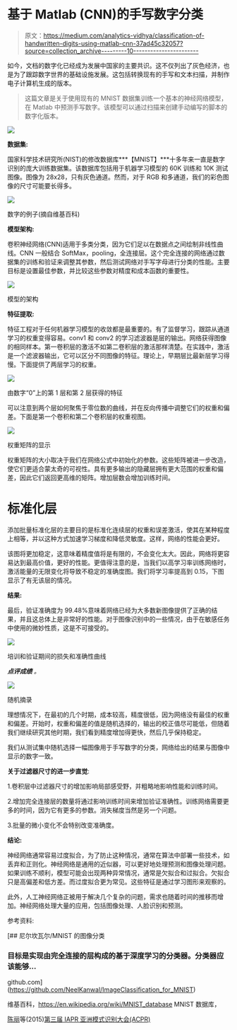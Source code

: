 # 基于 Matlab (CNN)的手写数字分类

> 原文：<https://medium.com/analytics-vidhya/classification-of-handwritten-digits-using-matlab-cnn-37ad45c32057?source=collection_archive---------10----------------------->

如今，文档的数字化已经成为发展中国家的主要共识。这不仅列出了灰色经济，也是为了跟踪数字世界的基础设施发展。这包括转换现有的手写和文本扫描，并制作电子计算机生成的版本。

> 这篇文章是关于使用现有的 MNIST 数据集训练一个基本的神经网络模型，在 Matlab 中预测手写数字。该模型可以通过扫描来创建手动编写的脚本的数字化版本。

![](img/de5898ae5b22a1218a5f4bceb402fe75.png)

**数据集:**

国家科学技术研究所(NIST)的修改数据库***【MNIST】***十多年来一直是数字识别的庞大训练数据集。该数据库包括用于机器学习模型的 60K 训练和 10K 测试图像。图像为 28x28，只有灰色通道。然而，对于 RGB 和多通道，我们的彩色图像的尺寸可能要长得多。

![](img/f78e4cfc3e41c5531dff2bb03a586787.png)

数字的例子(摘自维基百科)

**模型架构:**

卷积神经网络(CNN)适用于多类分类，因为它们足以在数据点之间绘制非线性曲线。CNN 一般结合 SoftMax，pooling，全连接层。这个完全连接的网络通过数据集的训练和验证来调整其参数，然后测试网络对手写字母进行分类的性能。主要目标是设置最佳参数，并比较这些参数对精度和成本函数的重要性。

![](img/8659e88817d561d484ea27991e6cec1b.png)

模型的架构

**特征提取:**

特征工程对于任何机器学习模型的收敛都是最重要的。有了监督学习，跟踪从通道学习的权重变得容易。conv1 和 conv2 的学习滤波器是层的输出。网络获得图像的相同样本。第一卷积层的激活不如第二卷积层的激活那样清楚。在实践中，激活是一个滤波器输出，它可以区分不同图像的特征。理论上，早期层比最新层学习得慢。下面提供了两层学习的权重。

![](img/06b0f7aff7dbc720208dff4b94e5c7b5.png)

由数字“0”上的第 1 层和第 2 层获得的特征

可以注意到两个层如何聚焦于零位数的曲线，并在反向传播中调整它们的权重和偏差。下面是第一个卷积和第二个卷积层的权重视图。

![](img/9e5397b660ec4291cb1c55056f1daab8.png)

权重矩阵的显示

权重矩阵的大小取决于我们在网络公式中初始化的参数。这些矩阵被进一步改造，使它们更适合蒙太奇的可视性。具有更多输出的隐藏层拥有更大范围的权重和偏差，因此它们返回更高维的矩阵。增加层数会增加训练时间。

# 标准化层

添加批量标准化层的主要目的是标准化连续层的权重和误差激活，使其在某种程度上相等，并以这种方式加速学习梯度和降低灵敏度。这样，网络的性能会更好。

该图将更加稳定，这意味着精度值将是有限的，不会变化太大。因此，网络将更容易达到最高价值，更好的性能。更值得注意的是，当我们以高学习率训练网络时，激活能量的无限变化将导致不稳定的准确度图。我们将学习率提高到 0.15，下图显示了有无该层的情况。

**结果:**

最后，验证准确度为 99.48%意味着网络已经为大多数新图像提供了正确的结果，并且这总体上是非常好的性能。对于图像识别中的一些情况，由于在敏感任务中使用的微妙性质，这是不可接受的。

![](img/0d776f3c486846056fc0a76ff994d1d9.png)

培训和验证期间的损失和准确性曲线

***点评成绩*** *。*

![](img/456c8409077bf45a0c95e36e3d84f18a.png)

随机摘录

理想情况下，在最初的几个时期，成本较高，精度很低，因为网络没有最佳的权重和偏差。开始时，权重和偏差的值是随机选择的，输出的校正值尽可能低，但随着我们继续研究其他时期，我们看到精度增加得更快，然后几乎保持稳定。

我们从测试集中随机选择一幅图像用于手写数字的分类，网络给出的结果与图像中显示的数字一致。

**关于过滤器尺寸的进一步直觉**:

1.卷积层中过滤器尺寸的增加影响局部感受野，并粗略地影响性能和训练时间。

2.增加完全连接层的数量将通过影响训练时间来增加验证准确性。训练网络需要更多的时间，因为它有更多的参数。消失梯度当然是另一个问题。

3.批量的微小变化不会特别改变准确度。

**结论:**

神经网络通常容易过度拟合，为了防止这种情况，通常在算法中部署一些技术，如丢弃和正则化。神经网络是通用的近似器，可以更好地处理预测和图像处理问题。如果训练不顺利，模型可能会出现两种异常情况，通常是欠拟合和过拟合。欠拟合只是高偏差和低方差。而过度拟合更为常见。这些特征是通过学习图形来观察的。

此外，人工神经网络正被用于解决几个复杂的问题，需求也随着时间的推移而增加。神经网络处理大量的应用，包括图像处理、人脸识别和预测。

参考资料:

[](https://github.com/NeelKanwal/ImageClassification_for_MNIST) [## 尼尔坎瓦尔/MNIST 的图像分类

### 目标是实现由完全连接的层构成的基于深度学习的分类器。分类器应该能够…

github.com](https://github.com/NeelKanwal/ImageClassification_for_MNIST) 

维基百科，https://en.wikipedia.org/wiki/MNIST_database MNIST 数据库，

[陈丽](https://ieeexplore.ieee.org/author/37085621618)等(2015)[第三届 IAPR 亚洲模式识别大会(ACPR)](https://ieeexplore.ieee.org/xpl/conhome/7484414/proceeding)